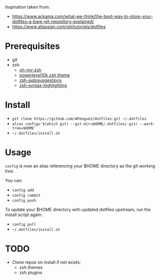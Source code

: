 Inspiration taken from:

- https://www.ackama.com/what-we-think/the-best-way-to-store-your-dotfiles-a-bare-git-repository-explained/
- https://www.atlassian.com/git/tutorials/dotfiles

# Prerequisites

- git
- zsh
	- [oh-my-zsh](https://github.com/ohmyzsh/ohmyzsh)
	- [powerlevel10k zsh theme](https://github.com/romkatv/powerlevel10k)
	- [zsh-autosuggestions](https://github.com/zsh-users/zsh-autosuggestions)
	- [zsh-syntax-highlighting](https://github.com/zsh-users/zsh-syntax-highlighting)

# Install
- `git clone https://github.com/APengue1/dotfiles.git ~/.dotfiles`
- `alias config='$(which git) --git-dir=$HOME/.dotfiles/.git/ --work-tree=$HOME'`
- `~/.dotfiles/install.sh`

# Usage

`config` is now an alias referencing your $HOME directory as the git working tree. 

You can:
- `config add`
- `config commit`
- `config push`

To update your $HOME directory with updated dotfiles upstream, run the install script again:
- `config pull`
- `~/.dotfiles/install.sh`

# TODO

- Clone repos on install if not exists:
	- zsh themes
	- zsh plugins 

